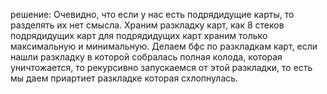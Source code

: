решение: Очевидно, что если у нас есть подрядидущие карты, то разделять их нет смысла. Храним разкладку карт, как 8 стеков подрядидущих карт для подрядидущих карт храним только максимальную и минимальную. Делаем бфс по разкладкам карт, если нашли разкладку в которой собралась полная колода, которая уничтожается, то рекурсивно запускаемся от этой разкладки, то есть мы даем приартиет разкладке которая схлопнулась. 
